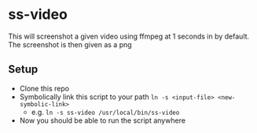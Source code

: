 # ss-video
This will screenshot a given video using ffmpeg at 1 seconds in by default. The screenshot is then given as a png

## Setup
- Clone this repo
- Symbolically link this script to your path
`ln -s <input-file> <new-symbolic-link>`
  - e.g. `ln -s ss-video /usr/local/bin/ss-video`
- Now you should be able to run the script anywhere
